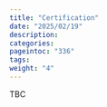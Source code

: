 ```yaml
---
title: "Certification"
date: "2025/02/19"
description:
categories:
pageintoc: "336"
tags:
weight: "4"
---
```


<a id="certification-hpe-opennebula-onprem-cloud-solution"></a>

<!--# Certification -->

TBC
